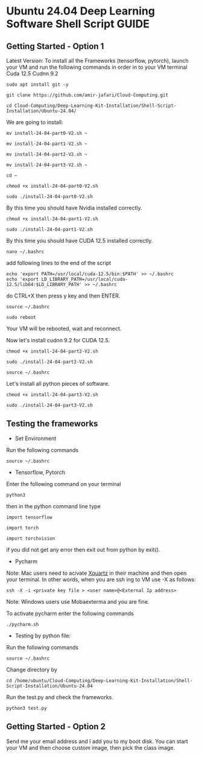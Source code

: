 # Ubuntu 24.04 Deep Learning Software Shell Script GUIDE

## Getting Started - Option 1
Latest Version: To install all the Frameworks (tensorflow, pytorch), launch your VM  and run the following commands in order in to your VM terminal 
Cuda 12.5 Cudnn 9.2

```
sudo apt install git -y
```
```
git clone https://github.com/amir-jafari/Cloud-Computing.git
```
```
cd Cloud-Computing/Deep-Learning-Kit-Installation/Shell-Script-Installation/Ubuntu-24.04/
```
We are going to install:
```
mv install-24-04-part0-V2.sh ~
```
```
mv install-24-04-part1-V2.sh ~
```
```
mv install-24-04-part2-V2.sh ~
```
```
mv install-24-04-part3-V2.sh ~
```
```
cd ~
```
```
chmod +x install-24-04-part0-V2.sh
```
```
sudo ./install-24-04-part0-V2.sh
```
By this time you should have Nvidia installed correctly. 
```
chmod +x install-24-04-part1-V2.sh
```
```
sudo ./install-24-04-part1-V2.sh
```
By this time you should have CUDA 12.5 installed correctly. 
```
nano ~/.bashrc
```

add following lines to the end of the script
```
echo 'export PATH=/usr/local/cuda-12.5/bin:$PATH' >> ~/.bashrc
echo 'export LD_LIBRARY_PATH=/usr/local/cuda-12.5/lib64:$LD_LIBRARY_PATH' >> ~/.bashrc
```
do CTRL+X then press y key and then ENTER.

```
source ~/.bashrc
```
```
sudo reboot
```

Your VM will be rebooted, wait and reconnect.

Now let's install cudnn 9.2 for CUDA 12.5.

```
chmod +x install-24-04-part2-V2.sh
```
```
sudo ./install-24-04-part2-V2.sh
```
```
source ~/.bashrc
```

Let's install all python pieces of software.

```
chmod +x install-24-04-part3-V2.sh
```
```
sudo ./install-24-04-part3-V2.sh
```
## Testing the frameworks

* Set Environment

Run the following commands

```
source ~/.bashrc
```

* Tensorflow, Pytorch

Enter the following command on your terminal

```
python3
```
then in the python command line type 
```
import tensorflow
```

```
import torch
```
```
import torchvision
```
if you did not get any error then exit out from python by exit().



* Pycharm 

Note: Mac users need to acivate [Xquartz](https://www.xquartz.org/) in their machine and then open your terminal. In other words, when you are ssh ing to VM use -X as follows:

```
ssh -X -i <private key file > <user name>@<External Ip address>
``` 

Note: Windows users use Mobaexterma and you are fine.

To activate pycharm enter the following commands 

```
./pycharm.sh
```
* Testing by python file:

Run the following commands

```
source ~/.bashrc
```

Change directory by
```
cd /home/ubuntu/Cloud-Computing/Deep-Learning-Kit-Installation/Shell-Script-Installation/Ubuntu-24.04
```
Run the test.py and check the frameworks.

```
python3 test.py
```
## Getting Started - Option 2

Send me your email address and I add you to my boot disk. You can start your VM and then choose custom image, then pick the class image.
